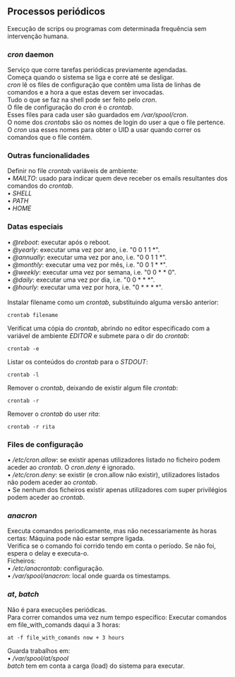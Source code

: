 ## Processos periódicos
Execução de scrips ou programas com determinada frequência sem intervenção humana.

### *cron* daemon
Serviço que corre tarefas periódicas previamente agendadas.
<br />
Começa quando o sistema se liga e corre até se desligar.
<br />
*cron* lê os files de configuração que contêm uma lista de linhas de comandos e a hora a que estas devem ser invocadas.
<br />
Tudo o que se faz na shell pode ser feito pelo *cron*.
<br />
O file de configuração do *cron* é o *crontab*.
<br />
Esses files para cada user são guardados em */var/spool/cron*.
<br />
O nome dos *crontabs* são os nomes de login do user a que o file pertence. O *cron* usa esses nomes para obter o UID a usar quando correr os comandos que o file contém.

### Outras funcionalidades
Definir no file *crontab* variáveis de ambiente: <br />
• *MAILTO*: usado para indicar quem deve receber os emails resultantes dos comandos do *crontab*. <br />
• *SHELL* <br />
• *PATH* <br />
• *HOME*

### Datas especiais
• *@reboot*: executar após o reboot. <br />
• *@yearly*: executar uma vez por ano, i.e. "0 0 1 1 *". <br />
• *@annually*: executar uma vez por ano, i.e. "0 0 1 1 *". <br />
• *@monthly*: executar uma vez por mês, i.e. "0 0 1 * *". <br />
• *@weekly*: executar uma vez por semana, i.e. "0 0 * * 0". <br />
• *@daily*: executar uma vez por dia, i.e. "0 0 * * *". <br />
• *@hourly*: executar uma vez por hora, i.e. "0 * * * *".
<br /><br />
Instalar filename como um *crontab*, substituindo alguma versão anterior:

    crontab filename

Verificat uma cópia do *crontab*, abrindo no editor especificado com a variável de ambiente *EDITOR* e submete para o dir do *crontab*:

    crontab -e

Listar os conteúdos do *crontab* para o *STDOUT*:

    crontab -l

Remover o *crontab*, deixando de existir algum file *crontab*:

    crontab -r

Remover o *crontab* do user *rita*:

    crontab -r rita

### Files de configuração
• */etc/cron.allow*:  se existir apenas utilizadores listado no ficheiro podem aceder ao *crontab*. O *cron.deny* é ignorado. <br />
• */etc/cron.deny*: se existir (e cron.allow não existir),
utilizadores listados não podem aceder ao *crontab*. <br />
• Se nenhum dos ficheiros existir apenas utilizadores com super privilégios podem aceder ao *crontab*.

### *anacron*
Executa comandos periodicamente, mas não necessariamente às
horas certas: Máquina pode não estar sempre ligada.
<br />
Verifica se o comando foi corrido tendo em conta o período. Se não foi, espera o delay e executa-o.
<br />
Ficheiros: <br />
• */etc/anacrontab*: configuração. <br />
• */var/spool/anacron*: local onde guarda os timestamps.

### *at*, *batch*
Não é para execuções periódicas.
<br />
Para correr comandos uma vez num tempo específico: Executar comandos em file_with_comands daqui a 3 horas:
    
    at -f file_with_comands now + 3 hours

Guarda trabalhos em: <br />
• */var/spool/at/spool* <br />
*batch* tem em conta a carga (load) do sistema para executar.
